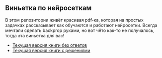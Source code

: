 ## Виньетка по нейросеткам

В этом репозитории живёт красивая pdf-ка, которая на простых задачках рассказывает как обучаются и работают нейросетки. Всегда мечтали сделать backprop руками, но вот чёто как-то не получалось, тогда эта виньетка для вас!

* [Текущая версия книги без ответов](https://github.com/FUlyankin/neural_nets_prob/blob/master/main_2020-12-21.pdf)
* [Текущая версия книги с решениями](https://github.com/FUlyankin/neural_nets_prob/blob/master/main_ans_2020-12-21.pdf)

